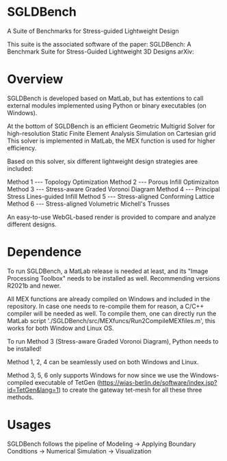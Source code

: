 # SGLDBench
A Suite of Benchmarks for Stress-guided Lightweight Design

This suite is the associated software of the paper: 
	SGLDBench: A Benchmark Suite for Stress-Guided Lightweight 3D Designs
	arXiv: 
	
# Overview
SGLDBench is developed based on MatLab, but has extentions to call external modules implemented using Python or binary executables (on Windows).

At the bottom of SGLDBench is an efficient Geometric Multigrid Solver for high-resolution Static Finite Element Analysis Simulation on Cartesian grid
This solver is implemented in MatLab, the MEX function is used for higher efficiency.

Based on this solver, six different lightweight design strategies aree included:

Method 1 --- Topology Optimization
Method 2 --- Porous Infill Optimizaiton
Method 3 --- Stress-aware Graded Voronoi Diagram
Method 4 --- Principal Stress Lines-guided Infill
Method 5 --- Stress-aligned Conforming Lattice
Method 6 --- Stress-aligned Volumetric Michell's Trusses

An easy-to-use WebGL-based render is provided to compare and analyze different designs.

# Dependence
To run SGLDBench, a MatLab release is needed at least, and its "Image Processing Toolbox" needs to be installed as well. 
Recommending versions R2021b and newer.

All MEX functions are already compiled on Windows and included in the repository. In case one needs to re-compile them for reason, a C/C++ compiler will
be needed as well. To compile them, one can directly run the MatLab script './SGLDBench/src/MEXfuncs/Run2CompileMEXfiles.m', this works for both Window and Linux OS.

To run Method 3 (Stress-aware Graded Voronoi Diagram), Python needs to be installed!

Method 1, 2, 4 can be seamlessly used on both Windows and Linux.

Method 3, 5, 6 only supports Windows for now since we use the Windows-compiled executable of TetGen (https://wias-berlin.de/software/index.jsp?id=TetGen&lang=1) 
to create the gateway tet-mesh for all these three methods.

# Usages
SGLDBench follows the pipeline of
Modeling -> Applying Boundary Conditions -> Numerical Simulation -> Visualization
